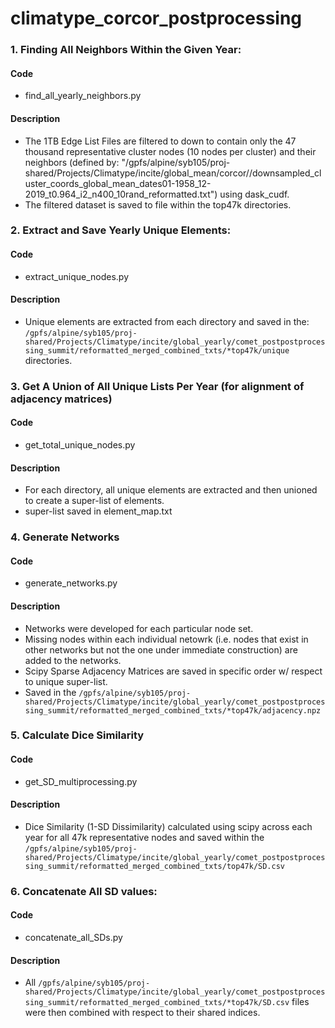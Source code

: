 # climatype_corcor_postprocessing

### 1. Finding All Neighbors Within the Given Year:
#### Code
  - find_all_yearly_neighbors.py
#### Description
  - The 1TB Edge List Files are filtered to down to contain only the 47 thousand representative cluster nodes (10 nodes per cluster) and their neighbors (defined by: "/gpfs/alpine/syb105/proj-shared/Projects/Climatype/incite/global_mean/corcor//downsampled_cluster_coords_global_mean_dates01-1958_12-2019_t0.964_i2_n400_10rand_reformatted.txt") using dask_cudf.
  - The filtered dataset is saved to file within the top47k directories.


### 2. Extract and Save Yearly Unique Elements:
#### Code
  - extract_unique_nodes.py
#### Description
  - Unique elements are extracted from each directory and saved in the: `/gpfs/alpine/syb105/proj-shared/Projects/Climatype/incite/global_yearly/comet_postpostprocessing_summit/reformatted_merged_combined_txts/*top47k/unique` directories.


### 3. Get A Union of All Unique Lists Per Year (for alignment of adjacency matrices)
#### Code
  - get_total_unique_nodes.py
#### Description
  - For each directory, all unique elements are extracted and then unioned to create a super-list of elements. 
  - super-list saved in element_map.txt


### 4. Generate Networks
#### Code
  - generate_networks.py

#### Description
  - Networks were developed for each particular node set.
  - Missing nodes within each individual netowrk (i.e. nodes that exist in other networks but not the one under immediate construction) are added to the networks.
  - Scipy Sparse Adjacency Matrices are saved in specific order w/ respect to unique super-list.
  - Saved in the `/gpfs/alpine/syb105/proj-shared/Projects/Climatype/incite/global_yearly/comet_postpostprocessing_summit/reformatted_merged_combined_txts/*top47k/adjacency.npz`



### 5. Calculate Dice Similarity 
#### Code
  - get_SD_multiprocessing.py
#### Description
  - Dice Similarity (1-SD Dissimilarity) calculated using scipy across each year for all 47k representative nodes and saved within the `/gpfs/alpine/syb105/proj-shared/Projects/Climatype/incite/global_yearly/comet_postpostprocessing_summit/reformatted_merged_combined_txts/top47k/SD.csv`

    
    
### 6. Concatenate All SD values: 
#### Code
  - concatenate_all_SDs.py
#### Description
  - All `/gpfs/alpine/syb105/proj-shared/Projects/Climatype/incite/global_yearly/comet_postpostprocessing_summit/reformatted_merged_combined_txts/*top47k/SD.csv` files were then combined with respect to their shared indices.
